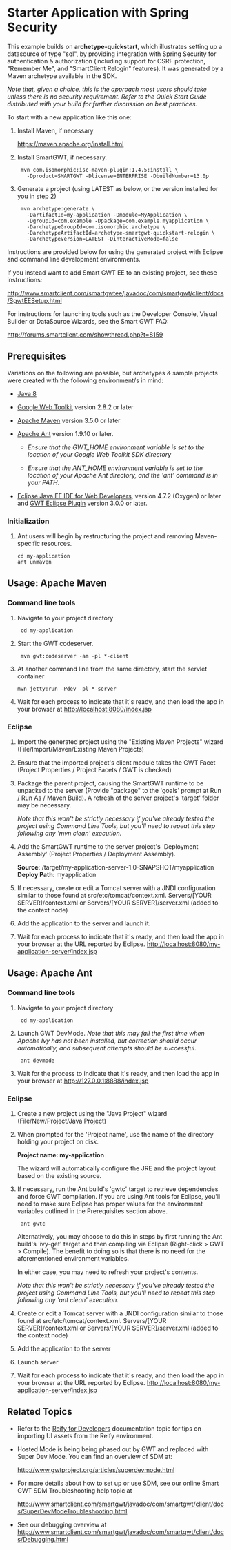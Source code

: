 
# Starter Application with Spring Security

This example builds on **archetype-quickstart**, which illustrates setting up a datasource of type "sql", by providing integration with Spring Security for authentication & authorization (including support for CSRF protection, "Remember Me", and "SmartClient Relogin" features).  It was generated by a Maven archetype available in the SDK.

_Note that, given a choice, this is the approach most users should take unless there is no security requirement.  Refer to the Quick Start Guide distributed with your build for further discussion on best practices._  

To start with a new application like this one:

1. Install Maven, if necessary 

     <https://maven.apache.org/install.html>

2. Install SmartGWT, if necessary.
              
        mvn com.isomorphic:isc-maven-plugin:1.4.5:install \
          -Dproduct=SMARTGWT -Dlicense=ENTERPRISE -DbuildNumber=13.0p

3. Generate a project (using LATEST as below, or the version installed for you in step 2)

        mvn archetype:generate \
          -DartifactId=my-application -Dmodule=MyApplication \
          -DgroupId=com.example -Dpackage=com.example.myapplication \
          -DarchetypeGroupId=com.isomorphic.archetype \
          -DarchetypeArtifactId=archetype-smartgwt-quickstart-relogin \
          -DarchetypeVersion=LATEST -DinteractiveMode=false

Instructions are provided below for using the generated project with Eclipse and command line development environments.

If you instead want to add Smart GWT EE to an existing project, see these instructions:  

<http://www.smartclient.com/smartgwtee/javadoc/com/smartgwt/client/docs/SgwtEESetup.html>

For instructions for launching tools such as the Developer Console, Visual Builder or DataSource Wizards, see the Smart GWT FAQ:

<http://forums.smartclient.com/showthread.php?t=8159>


## Prerequisites

Variations on the following are possible, but archetypes & sample projects were created with the following environment/s in mind:

- [Java 8](https://java.com/en/download/manual.jsp)

- [Google Web Toolkit](https://developers.google.com/web-toolkit/download) version 2.8.2 or later

- [Apache Maven](http://maven.apache.org/download.cgi) version 3.5.0 or later

- [Apache Ant](https://ant.apache.org/bindownload.cgi) version 1.9.10 or later.

  - *Ensure that the GWT_HOME environment variable is set to the location of your Google Web Toolkit SDK directory*

  - *Ensure that the ANT_HOME environment variable is set to the location of your Apache Ant directory, and the 'ant' command is in your PATH.*

- [Eclipse Java EE IDE for Web Developers](http://www.eclipse.org/downloads/packages/eclipse-ide-java-ee-developers/oxygen2), version 4.7.2 (Oxygen) or later and [GWT Eclipse Plugin](http://gwt-plugins.github.io/documentation/gwt-eclipse-plugin/Download.html) version 3.0.0 or later.

### Initialization

1.  Ant users will begin by restructuring the project and removing Maven-specific resources.

        cd my-application
        ant unmaven


## Usage: Apache Maven

### Command line tools

1. Navigate to your project directory
        
        cd my-application

2. Start the GWT codeserver.

        mvn gwt:codeserver -am -pl *-client

3.  At another command line from the same directory, start the servlet container

        mvn jetty:run -Pdev -pl *-server

4. Wait for each process to indicate that it's ready, and then load the app in your browser at <http://localhost:8080/index.jsp>

### Eclipse

1. Import the generated project using the "Existing Maven Projects" wizard (File/Import/Maven/Existing Maven Projects)

2. Ensure that the imported project's client module takes the GWT Facet (Project Properties / Project Facets / GWT is checked)

3. Package the parent project, causing the SmartGWT runtime to be unpacked to the server (Provide "package" to the 'goals' prompt at Run / Run As / Maven Build).  A refresh of the server project's 'target' folder may be necessary.

   _Note that this won't be strictly necessary if you've already tested the project using Command Line Tools, but you'll need to repeat this step following any 'mvn clean' execution._

4. Add the SmartGWT runtime to the server project's 'Deployment Assembly' (Project Properties / Deployment Assembly).  
   
   **Source**: /target/my-application-server-1.0-SNAPSHOT/myapplication 
   **Deploy Path**: myapplication

5. If necessary, create or edit a Tomcat server with a JNDI configuration similar to those found at src/etc/tomcat/context.xml.  Servers/[YOUR SERVER]/context.xml or Servers/[YOUR SERVER]/server.xml (added to the context node)

6. Add the application to the server and launch it. 

7. Wait for each process to indicate that it's ready, and then load the app in your browser at the URL reported by Eclipse.  <http://localhost:8080/my-application-server/index.jsp>


## Usage: Apache Ant

### Command line tools

1. Navigate to your project directory
        
        cd my-application
        
2. Launch GWT DevMode.  _Note that this may fail the first time when Apache Ivy has not been installed, but correction should occur automatically, and subsequent attempts should be successful_.

        ant devmode

3. Wait for the process to indicate that it's ready, and then load the app in your browser at <http://127.0.0.1:8888/index.jsp>

### Eclipse

1. Create a new project using the "Java Project" wizard (File/New/Project/Java Project)

2. When prompted for the 'Project name', use the name of the directory holding your project on disk.  

   **Project name: my-application**

   The wizard will automatically configure the JRE and the project layout based on the existing source.

3. If necessary, run the Ant build's 'gwtc' target to retrieve dependencies and force GWT compilation.  If you are using Ant tools for Eclipse, you'll need to make sure Eclipse has proper values for the environment variables outlined in the Prerequisites section above.

        ant gwtc

   Alternatively, you may choose to do this in steps by first running the Ant build's 'ivy-get' target and then compiling via Eclipse (Right-click > GWT > Compile).  The benefit to doing so is that there is no need for the aforementioned environment variables.  

   In either case, you may need to refresh your project's contents.

   _Note that this won't be strictly necessary if you've already tested the project using Command Line Tools, but you'll need to repeat this step following any 'ant clean' execution._

4. Create or edit a Tomcat server with a JNDI configuration similar to those found at src/etc/tomcat/context.xml.  Servers/[YOUR SERVER]/context.xml or Servers/[YOUR SERVER]/server.xml (added to the context node)

5. Add the application to the server

6. Launch server

7. Wait for each process to indicate that it's ready, and then load the app in your browser at the URL reported by Eclipse.  <http://localhost:8080/my-application-server/index.jsp>


## Related Topics

- Refer to the [Reify for Developers](https://www.smartclient.com/smartclient-latest/isomorphic/system/reference/?id=group..reifyForDevelopers) documentation topic for tips on importing UI assets from the Reify environment.

- Hosted Mode is being being phased out by GWT and replaced with Super Dev Mode.  You can find an overview of SDM at:

  <http://www.gwtproject.org/articles/superdevmode.html>

- For more details about how to set up or use SDM, see our online Smart GWT SDM Troubleshooting help topic at 

  <http://www.smartclient.com/smartgwt/javadoc/com/smartgwt/client/docs/SuperDevModeTroubleshooting.html>

- See our debugging overview at <http://www.smartclient.com/smartgwt/javadoc/com/smartgwt/client/docs/Debugging.html>

